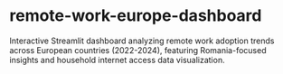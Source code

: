 # remote-work-europe-dashboard
Interactive Streamlit dashboard analyzing remote work adoption trends across European countries (2022-2024), featuring Romania-focused insights and household internet access data visualization.
